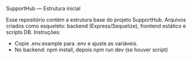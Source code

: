 SupportHub — Estrutura inicial

Esse repositório contém a estrutura base do projeto SupportHub.
Arquivos criados como esqueleto: backend (Express/Sequelize), frontend estático e scripts DB.
Instruções:
- Copie .env.example para .env e ajuste as variáveis.
- No backend: npm install, depois npm run dev (se houver script)